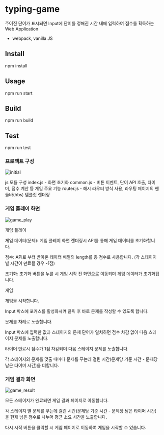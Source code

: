 # typing-game

주어진 단어가 표시되면 Input에 단어를 정해진 시간 내에 입력하여 점수를 획득하는 Web Application
* webpack, vanilla JS

## Install
  npm install
## Usage
  npm run start
## Build
  npm run build
## Test
  npm run test
  



### 프로젝트 구성
![initial](https://user-images.githubusercontent.com/80272087/111021747-f71b3d00-8411-11eb-871a-05208734c2a8.PNG)

js 모듈 구성
index.js - 화면 초기화
common.js - 버튼 이벤트, 단어 API 호출, 타이머, 점수 계산 등 게임 주요 기능
router.js - 해시 라우터 방식 사용, 라우팅 페이지의 핸들바(hbs) 템플릿 렌더링


### 게임 플레이 화면
![game_play](https://user-images.githubusercontent.com/80272087/111021840-6ee96780-8412-11eb-8c77-bf90e32c4a12.PNG)

게임 플레이


게임 데이터(문제): 게임 플레이 화면 렌더링시 API를 통해 게임 데이터를 초기화합니다.


점수: API로 부터 받아온 데이터 배열의 length를 총 점수로 사용합니다. (각 스테이지 별 시간이 만료될 경우 -1점)


초기화: 초기화 버튼을 누를 시 게임 시작 전 화면으로 이동되며 게임 데이터가 초기화됩니다.


게임


게임을 시작합니다. 


Input 박스에 포커스를 활성화시켜 클릭 후 바로 문제를 작성할 수 있도록 합니다.


문제를 차례로 노출합니다. 


Input 박스에 입력한 값과 스테이지의 문제 단어가 일치하면 점수 차감 없이 다음 스테이지 문제를 노출합니다.


타이머 만료시 점수가 1점 차감되며 다음 스테이지 문제를 노출합니다.


각 스테이지의 문제를 맞출 때마다 문제를 푸는데 걸린 시간(문제당 기준 시간 - 문제당 남은 타이머 시간)을 더합니다.




### 게임 결과 화면
![game_result](https://user-images.githubusercontent.com/80272087/111021842-70b32b00-8412-11eb-8425-2cab09e69d1e.PNG)


모든 스테이지가 완료되면 게임 결과 페이지로 이동합니다.


각 스테이지 별 문제를 푸는데 걸린 시간(문제당 기준 시간 - 문제당 남은 타이머 시간)을 현재 남은 점수로 나누어 평균 소요 시간을 노출합니다.


다시 시작 버튼을 클릭할 시 게임 페이지로 이동하여 게임을 시작할 수 있습니다.



